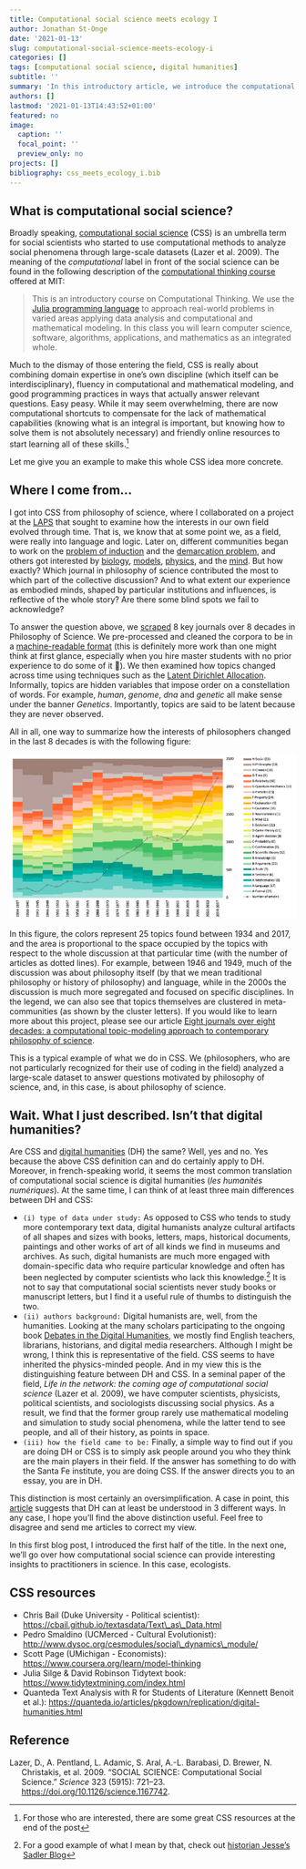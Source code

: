 ```yaml
---
title: Computational social science meets ecology I
author: Jonathan St-Onge
date: '2021-01-13'
slug: computational-social-science-meets-ecology-i
categories: []
tags: [computational social science, digital humanities]
subtitle: ''
summary: 'In this introductory article, we introduce the computational social science'
authors: []
lastmod: '2021-01-13T14:43:52+01:00'
featured: no
image:
  caption: ''
  focal_point: ''
  preview_only: no
projects: []
bibliography: css_meets_ecology_i.bib
---
```


## What is computational social science?

Broadly speaking, [computational social science](https://en.wikipedia.org/wiki/Computational_social_science) (CSS) is an umbrella term for social scientists who started to use computational methods to analyze social phenomena through large-scale datasets (Lazer et al. 2009). The meaning of the *computational* label in front of the social science can be found in the following description of the [computational thinking course](https://computationalthinking.mit.edu/Fall20/) offered at MIT:

> This is an introductory course on Computational Thinking. We use the [Julia programming language](http://www.julialang.org) to approach real-world problems in varied areas applying data analysis and computational and mathematical modeling. In this class you will learn computer science, software, algorithms, applications, and mathematics as an integrated whole.

Much to the dismay of those entering the field, CSS is really about combining domain expertise in one’s own discipline (which itself can be interdisciplinary), fluency in computational and mathematical modeling, and good programming practices in ways that actually answer relevant questions. Easy peasy. While it may seem overwhelming, there are now computational shortcuts to compensate for the lack of mathematical capabilities (knowing what is an integral is important, but knowing how to solve them is not absolutely necessary) and friendly online resources to start learning all of these skills.[^1]

Let me give you an example to make this whole CSS idea more concrete.

## Where I come from…

I got into CSS from philosophy of science, where I collaborated on a project at the [LAPS](https://chairephilosciences.uqam.ca/en/laps/) that sought to examine how the interests in our own field evolved through time. That is, we know that at some point we, as a field, were really into language and logic. Later on, different communities began to work on the [problem of induction](https://en.wikipedia.org/wiki/Problem_of_induction) and the [demarcation problem](https://en.wikipedia.org/wiki/Demarcation_problem), and others got interested by [biology](https://en.wikipedia.org/wiki/Philosophy_of_biology), [models](https://plato.stanford.edu/entries/models-science/), [physics](https://en.wikipedia.org/wiki/Philosophy_of_physics), and the [mind](https://en.wikipedia.org/wiki/Philosophy_of_mind). But how exactly? Which journal in philosophy of science contributed the most to which part of the collective discussion? And to what extent our experience as embodied minds, shaped by particular institutions and influences, is reflective of the whole story? Are there some blind spots we fail to acknowledge?

To answer the question above, we [scraped](https://en.wikipedia.org/wiki/Web_scraping) 8 key journals over 8 decades in Philosophy of Science. We pre-processed and cleaned the corpora to be in a [machine-readable format](https://en.wikipedia.org/wiki/Machine-readable_data) (this is definitely more work than one might think at first glance, especially when you hire master students with no prior experience to do some of it 👋). We then examined how topics changed across time using techniques such as the [Latent Dirichlet Allocation](https://en.wikipedia.org/wiki/Latent_Dirichlet_allocation). Informally, topics are hidden variables that impose order on a constellation of words. For example, *human*, *genome*, *dna* and *genetic* all make sense under the banner *Genetics*. Importantly, topics are said to be latent because they are never observed.

All in all, one way to summarize how the interests of philosophers changed in the last 8 decades is with the following figure:

![](malaterre2020_fig2.png)

In this figure, the colors represent 25 topics found between 1934 and 2017, and the area is proportional to the space occupied by the topics with respect to the whole discussion at that particular time (with the number of articles as dotted lines). For example, between 1946 and 1949, much of the discussion was about philosophy itself (by that we mean traditional philosophy or history of philosophy) and language, while in the 2000s the discussion is much more segregated and focused on specific disciplines. In the legend, we can also see that topics themselves are clustered in meta-communities (as shown by the cluster letters). If you would like to learn more about this project, please see our article [Eight journals over eight decades: a computational topic-modeling approach to contemporary philosophy of science](https://link.springer.com/article/10.1007/s11229-020-02915-6).

This is a typical example of what we do in CSS. We (philosophers, who are not particularly recognized for their use of coding in the field) analyzed a large-scale dataset to answer questions motivated by philosophy of science, and, in this case, is about philosophy of science.

## Wait. What I just described. Isn’t that digital humanities?

Are CSS and [digital humanities](https://en.wikipedia.org/wiki/Digital_humanities) (DH) the same? Well, yes and no. Yes because the above CSS definition can and do certainly apply to DH. Moreover, in french-speaking world, it seems the most common translation of computational social science is digital humanities (*les humanités numériques*). At the same time, I can think of at least three main differences between DH and CSS:
- `(i) type of data under study:` As opposed to CSS who tends to study more contemporary text data, digital humanists analyze cultural artifacts of all shapes and sizes with books, letters, maps, historical documents, paintings and other works of art of all kinds we find in museums and archives. As such, digital humanists are much more engaged with domain-specific data who require particular knowledge and often has been neglected by computer scientists who lack this knowledge.[^2] It is not to say that computational social scientists never study books or manuscript letters, but I find it a useful rule of thumbs to distinguish the two.
- `(ii) authors background:` Digital humanists are, well, from the humanities. Looking at the many scholars participating to the ongoing book [Debates in the Digital Humanities](https://dhdebates.gc.cuny.edu/), we mostly find English teachers, librarians, historians, and digital media researchers. Although I might be wrong, I think this is representative of the field. CSS seems to have inherited the physics-minded people. And in my view this is the distinguishing feature between DH and CSS. In a seminal paper of the field, *Life in the network: the coming age of computational social science* (Lazer et al. 2009), we have computer scientists, physicists, political scientists, and sociologists discussing social physics. As a result, we find that the former group rarely use mathematical modeling and simulation to study social phenomena, while the latter tend to see people, and all of their history, as points in space.
- `(iii) how the field came to be:` Finally, a simple way to find out if you are doing DH or CSS is to simply ask people around you who they think are the main players in their field. If the answer has something to do with the Santa Fe institute, you are doing CSS. If the answer directs you to an essay, you are in DH.

This distinction is most certainly an oversimplification. A case in point, this [article](https://academic.oup.com/dsh/article/34/3/616/5161109?login=true) suggests that DH can at least be understood in 3 different ways. In any case, I hope you’ll find the above distinction useful. Feel free to disagree and send me articles to correct my view.

In this first blog post, I introduced the first half of the title. In the next one, we’ll go over how computational social science can provide interesting insights to practitioners in science. In this case, ecologists.

## CSS resources

-   Chris Bail (Duke University - Political scientist): https://cbail.github.io/textasdata/Text\_as\_Data.html
-   Pedro Smaldino (UCMerced - Cultural Evolutionist): http://www.dysoc.org/cesmodules/social\_dynamics\_module/
-   Scott Page (UMichigan - Economists): https://www.coursera.org/learn/model-thinking
-   Julia Silge & David Robinson Tidytext book: https://www.tidytextmining.com/index.html
-   Quanteda Text Analysis with R for Students of Literature (Kennett Benoit et al.): https://quanteda.io/articles/pkgdown/replication/digital-humanities.html

## Reference

<div id="refs" class="references hanging-indent">

<div id="ref-lazer_social_2009">

Lazer, D., A. Pentland, L. Adamic, S. Aral, A.-L. Barabasi, D. Brewer, N. Christakis, et al. 2009. “SOCIAL SCIENCE: Computational Social Science.” *Science* 323 (5915): 721–23. <https://doi.org/10.1126/science.1167742>.

</div>

</div>

[^1]: For those who are interested, there are some great CSS resources at the end of the post

[^2]: For a good example of what I mean by that, check out [historian Jesse’s Sadler Blog](https://www.jessesadler.com/post/my-approach-to-dh/)
